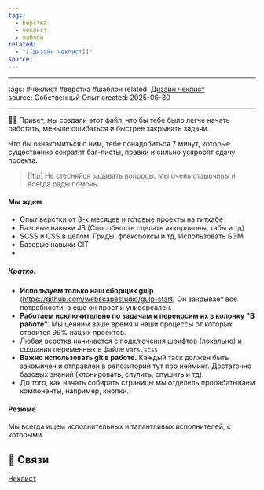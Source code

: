 ```yaml
---
tags:
  - верстка
  - чеклист
  - шаблон
related:
  - "[[Дизайн чеклист]]"
source:
---
```

---
tags: #чеклист #верстка #шаблон 
related: [Дизайн чеклист](Дизайн%20чеклист.md)
source: Собственный Опыт
created: 2025-06-30

---
👋🏻 Привет, мы создали этот файл, что бы тебе было легче начать работать, меньше ошибаться и быстрее закрывать задачи.

Что бы ознакомиться с ним, тебе понадобиться 7 минут, которые существенно сократят баг-листы, правки и сильно ускрорят сдачу проекта.

>[!tip] Не стесняйся задавать вопросы. Мы очень отзывчивы и всегда рады помочь.
#### Мы ждем
- Опыт верстки от 3-х месяцев и готовые проекты на гитхабе
- Базовые навыки JS (Способность сделать аккордионы, табы и тд)
- SCSS и CSS  в целом. Гриды, флексбоксы и тд, Использовать БЭМ
- Базовые навыки GIT
- 
##### Кратко:
- **Используем только наш сборщик gulp** (https://github.com/webscapestudio/gulp-start) Он закрывает все потребности, а еще он прост и универсален.
- **Работаем исключительно по задачам и переносим их в колонку "В работе".** Мы ценним ваше время и наши процессы от которых строится 99% наших проектов.  
- Любая верстка начинается с подключения шрифтов (локально) и создания переменных в файле `vars.scss`
- **Важно использовать git в работе.** Каждый таск должен быть закомичен и отправлен в репозиторий тут про нейминг. Достаточно базовых знаний (клонировать, спулить, спушить и тд).  
- До того, как начать собирать страницы мы отделель прорабатываем компоненты, например, кнопки.

#### Резюме
Мы всегда ищем исполнительных и талантливых исполнителей, с которыми

## 🔗 Связи
[Чеклист](Чеклист)
